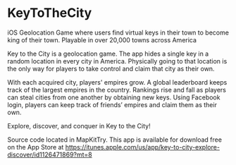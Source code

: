 # KeyToTheCity
iOS Geolocation Game where users find virtual keys in their town to become king of their town. Playable in over 20,000 towns across America

Key to the City is a geolocation game. The app hides a single key in a random location in every city in America. Physically going to that location is the only way for players to take control and claim that city as their own.

With each acquired city, players' empires grow. A global leaderboard keeps track of the largest empires in the country. Rankings rise and fall as players can steal cities from one another by obtaining new keys. Using Facebook login, players can keep track of friends’ empires and claim them as their own.

Explore, discover, and conquer in Key to the City!

Source code located in MapKitTry. This app is available for download free on the App Store at https://itunes.apple.com/us/app/key-to-city-explore-discover/id1126471869?mt=8
